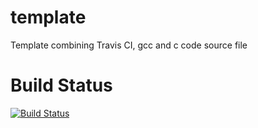 template
========

Template combining Travis CI, gcc and c code source file

# Build Status

[![Build Status](https://travis-ci.org/epr1/template.svg?branch=master)](https://travis-ci.org/epr1/template)
